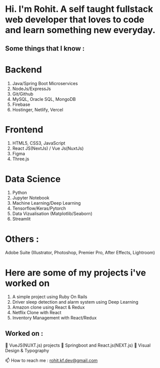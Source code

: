 # Hi. I'm Rohit. A self taught fullstack web developer that loves to code and learn something new everyday.

## Some things that I know :

# Backend
01. Java/Spring Boot Microservices
02. NodeJs/ExpressJs
03. Git/Github
04. MySQL, Oracle SQL, MongoDB
05. Firebase
06. Hostinger, Netlify, Vercel

# Frontend
01. HTML5, CSS3, JavaScript
02. React JS(NextJs) / Vue Js(NuxtJs)
03. Figma
04. Three.js

# Data Science
1. Python
2. Jupyter Notebook
3. Machine Learning/Deep Learning
4. Tensorflow/Keras/Pytorch
5. Data Vizualisation (Matplotlib/Seaborn)
6. Streamlit

# Others : 
Adobe Suite (Illustrator, Photoshop, Premier Pro, After Effects, Lightroom)

# Here are some of my projects i've worked on
01. A simple project using Ruby On Rails
02. Driver sleep detection and alarm system using Deep Learning
03. Amazon clone using React & Redux
04. Netflix Clone with React
05. Inventory Management with React/Redux


## Worked on : 
🔭 VueJS(NUXT.js) projects
🌱 Springboot and React.js(NEXT.js)
🎨 Visual Design & Typography



📫 How to reach me : rohit.kf.dev@gmail.com
